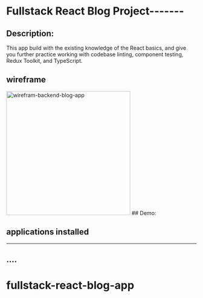 
# Fullstack React Blog Project-------

## Description:
 This app build with the existing knowledge of the React basics, and give you further practice working with codebase linting, component testing, Redux Toolkit, and TypeScript. 

## wireframe
<img width="328" alt="wirefram-backend-blog-app" src="https://user-images.githubusercontent.com/82465149/180460410-39180527-3b74-4d7e-b22f-9551114f2e25.png">
## Demo:

## applications installed
---------
## ....
# fullstack-react-blog-app
